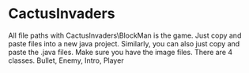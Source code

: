 CactusInvaders
==============
All file paths with CactusInvaders\BlockMan is the game. Just copy and
paste files into a new java project. Similarly, you can also just copy
and paste the .java files. Make sure you have the image files. There are
4 classes. Bullet, Enemy, Intro, Player
